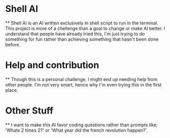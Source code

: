 # Shell AI
** Shell AI is an AI written exclusively in shell script to run in the terminal. This project is more of a chellenge than a goal to change or make AI better. I understand that people have already tried this, I'm just trying to do something for fun rather than achieving something that hasn't been done before.
# Help and contribution
** Though this is a personal challenge, I might end up needing help from other people. I'm not very smart, hence why I'm even trying this in the first place.
# Other Stuff
** I want to make this AI favor coding questions rather than prompts like; 'Whats 2 times 2?' or 'What year did the french revolution happen?'.
